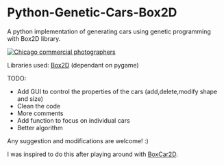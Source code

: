 # Python-Genetic-Cars-Box2D
A python implementation of generating cars using genetic programming with Box2D library.


<a href="http://www.freeimagehosting.net/commercial-photography/illinois/chicago/"><img src="http://i.imgur.com/1eOpHtF.gif" alt="Chicago commercial photographers"></a>


Libraries used:
[Box2D](https://github.com/pybox2d/pybox2d) (dependant on pygame)


TODO:
- Add GUI to control the properties of the cars (add,delete,modify shape and size)
- Clean the code
- More comments
- Add function to focus on individual cars
- Better algorithm

Any suggestion and modifications are welcome! :)

I was inspired to do this after playing around with [BoxCar2D](http://boxcar2d.com/derpBikeDesigner.html).
